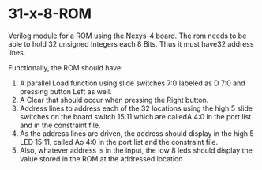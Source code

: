 # 31-x-8-ROM
Verilog module for a ROM using the Nexys-4 board. The rom needs to be able to hold 32 unsigned Integers each 8 Bits. Thus it must have32 address lines.

Functionally, the ROM should have:
1.  A parallel Load function using slide switches 7:0 labeled as D 7:0 and pressing button Left as well. 
2.  A Clear that should occur when pressing the Right button.  
3.  Address lines to address each of the 32 locations using the high 5 slide switches on the board switch 15:11 which are calledA 4:0 in the port list and in the constraint file.
4.  As the address lines are driven, the address should display in the high 5 LED 15:11, called Ao 4:0 in the port list and the constraint file.
5.  Also, whatever address is in the input, the low 8 leds should display the value stored in the ROM at the addressed location
